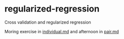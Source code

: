 regularized-regression
======================

Cross validation and regularized regression

Moring exercise in [individual.md](individual.md) and afternoon in [pair.md](pair.md)
